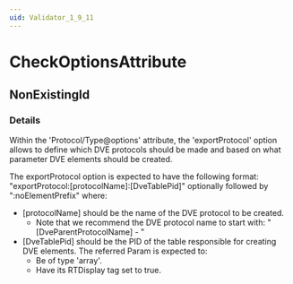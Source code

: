 ```yaml
---
uid: Validator_1_9_11
---
```


# CheckOptionsAttribute

## NonExistingId

<!-- Description, Properties, ... sections are auto-generated. -->
<!-- REPLACE ME AUTO-GENERATION -->

### Details

Within the 'Protocol/Type@options' attribute, the 'exportProtocol' option allows to define which DVE protocols should be made and based on what parameter DVE elements should be created.

The exportProtocol option is expected to have the following format: "exportProtocol:[protocolName]:[DveTablePid]" optionally followed by ":noElementPrefix" where:
- [protocolName] should be the name of the DVE protocol to be created.
    - Note that we recommend the DVE protocol name to start with: "[DveParentProtocolName] - "
- [DveTablePid] should be the PID of the table responsible for creating DVE elements. The referred Param is expected to:
    - Be of type 'array'.
    - Have its RTDisplay tag set to true.

<!-- Uncomment to add example code -->
<!--### Example code-->
